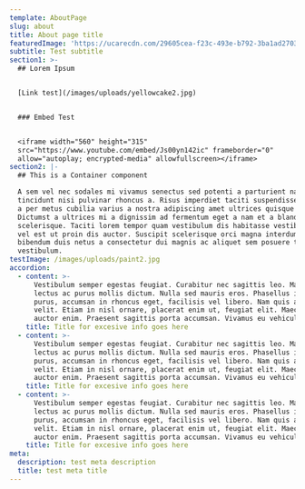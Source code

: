```yaml
---
template: AboutPage
slug: about
title: About page title
featuredImage: 'https://ucarecdn.com/29605cea-f23c-493e-b792-3ba1ad2703ee~1/nth/0/'
subtitle: Test subtitle
section1: >-
  ## Lorem Ipsum


  [Link test](/images/uploads/yellowcake2.jpg)


  ### Embed Test


  <iframe width="560" height="315"
  src="https://www.youtube.com/embed/Js00yn142ic" frameborder="0"
  allow="autoplay; encrypted-media" allowfullscreen></iframe>
section2: |-
  ## This is a Container component

  A sem vel nec sodales mi vivamus senectus sed potenti a parturient nascetur
  tincidunt nisi pulvinar rhoncus a. Risus imperdiet taciti suspendisse facilisi
  a per metus cubilia varius a nostra adipiscing amet ultrices quisque ac mi a.
  Dictumst a ultrices mi a dignissim ad fermentum eget a nam et a blandit
  scelerisque. Taciti lorem tempor quam vestibulum dis habitasse vestibulum diam
  vel est ut proin dis auctor. Suscipit scelerisque orci magna interdum vel
  bibendum duis netus a consectetur dui magnis ac aliquet sem posuere tincidunt
  vestibulum.
testImage: /images/uploads/paint2.jpg
accordion:
  - content: >-
      Vestibulum semper egestas feugiat. Curabitur nec sagittis leo. Maecenas et
      lectus ac purus mollis dictum. Nulla sed mauris eros. Phasellus ipsum
      purus, accumsan in rhoncus eget, facilisis vel libero. Nam quis accumsan
      velit. Etiam in nisl ornare, placerat enim ut, feugiat elit. Maecenas sed
      auctor enim. Praesent sagittis porta accumsan. Vivamus eu vehicula eros.
    title: Title for excesive info goes here
  - content: >-
      Vestibulum semper egestas feugiat. Curabitur nec sagittis leo. Maecenas et
      lectus ac purus mollis dictum. Nulla sed mauris eros. Phasellus ipsum
      purus, accumsan in rhoncus eget, facilisis vel libero. Nam quis accumsan
      velit. Etiam in nisl ornare, placerat enim ut, feugiat elit. Maecenas sed
      auctor enim. Praesent sagittis porta accumsan. Vivamus eu vehicula eros.
    title: Title for excesive info goes here
  - content: >-
      Vestibulum semper egestas feugiat. Curabitur nec sagittis leo. Maecenas et
      lectus ac purus mollis dictum. Nulla sed mauris eros. Phasellus ipsum
      purus, accumsan in rhoncus eget, facilisis vel libero. Nam quis accumsan
      velit. Etiam in nisl ornare, placerat enim ut, feugiat elit. Maecenas sed
      auctor enim. Praesent sagittis porta accumsan. Vivamus eu vehicula eros.
    title: Title for excesive info goes here
meta:
  description: test meta description
  title: test meta title
---
```

